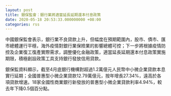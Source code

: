```yaml
---
layout: post
title: 銀保監會：銀行業將適當延長延期還本付息政策
date: 2020-05-18 20:53:33.000000000 +08:00
categories: rss
---
```


中國銀保監會表示，銀行業不良貸款上升，但幅度在預期範圍內，股市、債市、匯市總體運行平穩，海外疫情對銀行業保險業的影響總體可控；下一步將根據疫情防控及企業復工復產實際需求，調整優化金融政策，適當延長延期還本付息政策實施期限，積極創設政策工具支持銀行發放信用貸款。

銀保監資料顯示，截至4月底銀行機構對超過1.2萬億元人民幣中小微企業貸款本息實行延期；全國普惠型小微企業貸款12.79萬億元，按年增長27.34%，遠高於各項貸款增速。18家全國性商業銀行新發放的普惠型小微企業貸款利率4.94%，較去年下降0.5個百分點。
